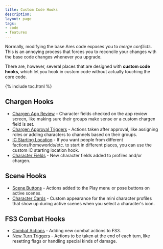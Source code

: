 ```yaml
---
title: Custom Code Hooks
description: 
layout: page
tags:
- code
- features
---
```


Normally, modifying the base Ares code exposes you to *merge conflicts*.  This is an annoying process that forces you to reconcile your changes with the base code changes whenever you upgrade.

There are, however, several places that are designed with **custom code hooks**, which let you hook in custom code without actually touching the core code.

{% include toc.html %}

## Chargen Hooks

* [Chargen App Review](/tutorials/code/hooks/app-review.html) - Character fields checked on the app review screen, like making sure their groups make sense or a custom chargen field is set.
* [Chargen Approval Triggers](/tutorials/code/hooks/approval-triggers.html) - Actions taken after approval, like assigning roles or adding characters to channels based on their groups.
* [IC Starting Location](/tutorials/code/hooks/starting-location.html) - If you want people from different factions/homeworlds/etc. to start in different places, you can use the custom IC starting location hook.
* [Character Fields](/tutorials/code/hooks/char-fields.html) - New character fields added to profiles and/or chargen.

## Scene Hooks

* [Scene Buttons](/tutorials/code/hooks/scene-buttons.html) - Actions added to the Play menu or pose buttons on active scenes.
* [Character Cards](/tutorials/code/hooks/char-cards.html) - Custom appearance for the mini character profiles that show up during active scenes when you select a character's icon.

## FS3 Combat Hooks

* [Combat Actions](/tutorials/code/hooks/fs3-actions.html) - Adding new combat actions to FS3.
* [New Turn Triggers](/tutorials/code/hooks/fs3-new-turn.html) - Actions to be taken at the end of each turn, like resetting flags or handling special kinds of damage.
